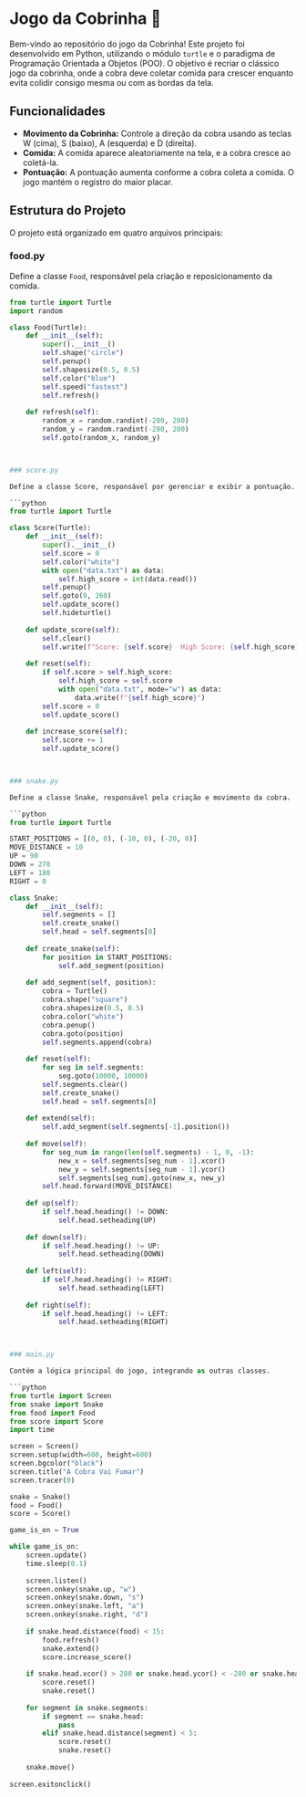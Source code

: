 # Jogo da Cobrinha 🐍

Bem-vindo ao repositório do jogo da Cobrinha! Este projeto foi desenvolvido em Python, utilizando o módulo `turtle` e o paradigma de Programação Orientada a Objetos (POO). O objetivo é recriar o clássico jogo da cobrinha, onde a cobra deve coletar comida para crescer enquanto evita colidir consigo mesma ou com as bordas da tela.

## Funcionalidades

- **Movimento da Cobrinha:** Controle a direção da cobra usando as teclas W (cima), S (baixo), A (esquerda) e D (direita).
- **Comida:** A comida aparece aleatoriamente na tela, e a cobra cresce ao coletá-la.
- **Pontuação:** A pontuação aumenta conforme a cobra coleta a comida. O jogo mantém o registro do maior placar.

## Estrutura do Projeto

O projeto está organizado em quatro arquivos principais:

### food.py

Define a classe `Food`, responsável pela criação e reposicionamento da comida.

```python
from turtle import Turtle
import random

class Food(Turtle):
    def __init__(self):
        super().__init__()
        self.shape("circle")
        self.penup()
        self.shapesize(0.5, 0.5)
        self.color("blue")
        self.speed("fastest")
        self.refresh()
        
    def refresh(self):
        random_x = random.randint(-280, 280)
        random_y = random.randint(-280, 280)
        self.goto(random_x, random_y)



### score.py

Define a classe Score, responsável por gerenciar e exibir a pontuação.

```python
from turtle import Turtle

class Score(Turtle):
    def __init__(self):
        super().__init__()
        self.score = 0
        self.color("white")
        with open("data.txt") as data:
            self.high_score = int(data.read())
        self.penup()
        self.goto(0, 260)
        self.update_score()
        self.hideturtle()
        
    def update_score(self):
        self.clear()
        self.write(f"Score: {self.score}  High Score: {self.high_score}", align="center", font=("Arial", 16, "normal"))
    
    def reset(self):
        if self.score > self.high_score:
            self.high_score = self.score
            with open("data.txt", mode="w") as data:
                data.write(f"{self.high_score}")
        self.score = 0
        self.update_score()
        
    def increase_score(self):
        self.score += 1
        self.update_score()



### snake.py

Define a classe Snake, responsável pela criação e movimento da cobra.

```python
from turtle import Turtle

START_POSITIONS = [(0, 0), (-10, 0), (-20, 0)]
MOVE_DISTANCE = 10
UP = 90
DOWN = 270
LEFT = 180
RIGHT = 0

class Snake:
    def __init__(self):
        self.segments = []
        self.create_snake()
        self.head = self.segments[0]
        
    def create_snake(self):
        for position in START_POSITIONS:
            self.add_segment(position)
            
    def add_segment(self, position):
        cobra = Turtle()
        cobra.shape("square")
        cobra.shapesize(0.5, 0.5)
        cobra.color("white")
        cobra.penup()
        cobra.goto(position)
        self.segments.append(cobra)
        
    def reset(self):
        for seg in self.segments:
            seg.goto(10000, 10000)
        self.segments.clear()
        self.create_snake()
        self.head = self.segments[0]
    
    def extend(self):
        self.add_segment(self.segments[-1].position())
            
    def move(self):
        for seg_num in range(len(self.segments) - 1, 0, -1):
            new_x = self.segments[seg_num - 1].xcor()
            new_y = self.segments[seg_num - 1].ycor()
            self.segments[seg_num].goto(new_x, new_y)
        self.head.forward(MOVE_DISTANCE)
        
    def up(self):
        if self.head.heading() != DOWN:
            self.head.setheading(UP)
            
    def down(self):
        if self.head.heading() != UP:
            self.head.setheading(DOWN)
            
    def left(self):
        if self.head.heading() != RIGHT:
            self.head.setheading(LEFT)
            
    def right(self):
        if self.head.heading() != LEFT:
            self.head.setheading(RIGHT)



### main.py

Contém a lógica principal do jogo, integrando as outras classes.

```python
from turtle import Screen
from snake import Snake
from food import Food
from score import Score
import time

screen = Screen()
screen.setup(width=600, height=600)
screen.bgcolor("black")
screen.title("A Cobra Vai Fumar")
screen.tracer(0)

snake = Snake()
food = Food()
score = Score()

game_is_on = True

while game_is_on:
    screen.update()
    time.sleep(0.1)
    
    screen.listen()
    screen.onkey(snake.up, "w")
    screen.onkey(snake.down, "s")
    screen.onkey(snake.left, "a")
    screen.onkey(snake.right, "d")
    
    if snake.head.distance(food) < 15:
        food.refresh()
        snake.extend()
        score.increase_score()
        
    if snake.head.xcor() > 280 or snake.head.ycor() < -280 or snake.head.xcor() < -280 or snake.head.ycor() > 280:
        score.reset()
        snake.reset()
        
    for segment in snake.segments:
        if segment == snake.head:
            pass
        elif snake.head.distance(segment) < 5:
            score.reset()
            snake.reset()
            
    snake.move()
    
screen.exitonclick()
